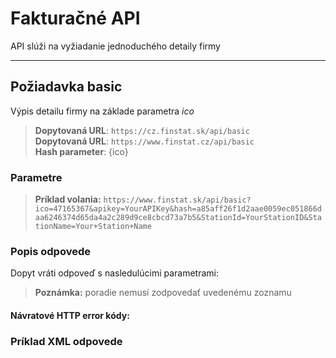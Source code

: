 # Fakturačné API
API slúži na vyžiadanie jednoduchého detaily firmy

---
## Požiadavka basic
Výpis detailu firmy na základe parametra *ico*
> **Dopytovaná URL**: ```https://cz.finstat.sk/api/basic```<br />
> **Dopytovaná URL**: ```https://www.finstat.cz/api/basic```<br />
> **Hash parameter**: {ico}
### Parametre
[](../../../common/parameters/parameters-sk-detail.md ':include')

[](../../../common/parameters/parameters-sk.md ':include')


> **Príklad volania:** ```https://www.finstat.sk/api/basic?ico=47165367&apikey=YourAPIKey&hash=a85aff26f1d2aae0059ec051866daa6246374d65da4a2c289d9ce8cbcd73a7b5&StationId=YourStationID&StationName=Your+Station+Name```
### Popis odpovede

Dopyt vráti odpoveď s nasledulúcimi parametrami:

[](../../../common/responses/basic-sk.md ':include')

> **Poznámka:** poradie nemusí zodpovedať uvedenému zoznamu

#### Návratové HTTP error kódy:
[](../../../common/http/errorcodes-sk-detail.md ':include')

[](../../../common/http/errorcodes-sk.md ':include')

### Príklad XML odpovede
[](../../../common/examples/invoice.md ':include')

[](../../../common/texts/anonymized-sk.md ':include')

[](../../../common/examples/detail-an.md ':include')
